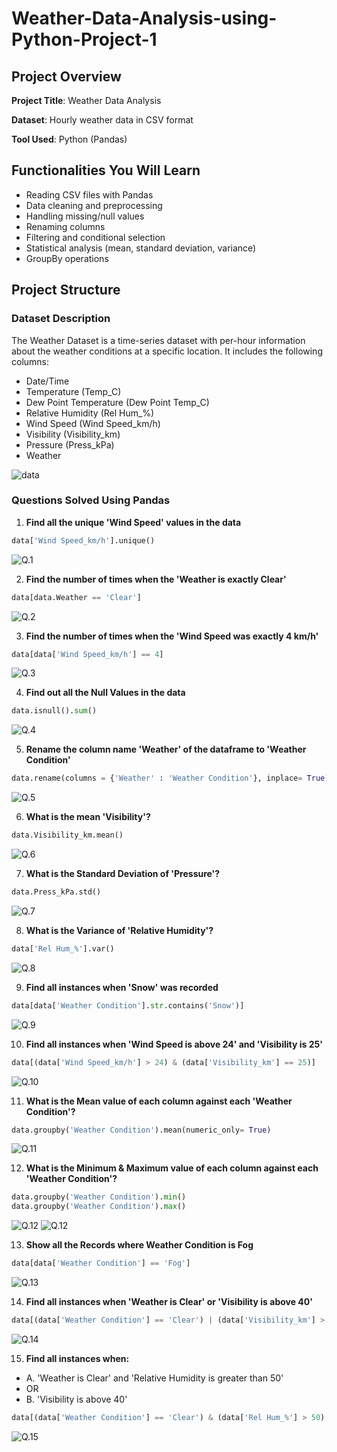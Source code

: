 # Weather-Data-Analysis-using-Python-Project-1

## Project Overview

**Project Title**: Weather Data Analysis

**Dataset**: Hourly weather data in CSV format

**Tool Used**: Python (Pandas)

## Functionalities You Will Learn

- Reading CSV files with Pandas
- Data cleaning and preprocessing
- Handling missing/null values
- Renaming columns
- Filtering and conditional selection
- Statistical analysis (mean, standard deviation, variance)
- GroupBy operations

## Project Structure


### Dataset Description
The Weather Dataset is a time-series dataset with per-hour information about the weather conditions at a specific location. It includes the following columns:
- Date/Time
- Temperature (Temp_C)
- Dew Point Temperature (Dew Point Temp_C)
- Relative Humidity (Rel Hum_%)
- Wind Speed (Wind Speed_km/h)
- Visibility (Visibility_km)
- Pressure (Press_kPa)
- Weather

![data](https://github.com/abhishekpatel16/Weather-Data-Analysis-using-Python-Project-1/blob/main/images/data.png)


### Questions Solved Using Pandas

1. **Find all the unique 'Wind Speed' values in the data**
```python
data['Wind Speed_km/h'].unique()
```
![Q.1](https://github.com/abhishekpatel16/Weather-Data-Analysis-using-Python-Project-1/blob/main/images/Q.1.png)


2. **Find the number of times when the 'Weather is exactly Clear'**
```python
data[data.Weather == 'Clear']
```
![Q.2](https://github.com/abhishekpatel16/Weather-Data-Analysis-using-Python-Project-1/blob/main/images/Q.2.png)


3. **Find the number of times when the 'Wind Speed was exactly 4 km/h'**
```python
data[data['Wind Speed_km/h'] == 4]
```
![Q.3](https://github.com/abhishekpatel16/Weather-Data-Analysis-using-Python-Project-1/blob/main/images/Q.3.png)


4. **Find out all the Null Values in the data**
```python
data.isnull().sum()
```
![Q.4](https://github.com/abhishekpatel16/Weather-Data-Analysis-using-Python-Project-1/blob/main/images/Q.4.png)


5. **Rename the column name 'Weather' of the dataframe to 'Weather Condition'**
```python
data.rename(columns = {'Weather' : 'Weather Condition'}, inplace= True)
```
![Q.5](https://github.com/abhishekpatel16/Weather-Data-Analysis-using-Python-Project-1/blob/main/images/Q.5.png)


6. **What is the mean 'Visibility'?**
```python
data.Visibility_km.mean()
```
![Q.6](https://github.com/abhishekpatel16/Weather-Data-Analysis-using-Python-Project-1/blob/main/images/Q.6.png)


7. **What is the Standard Deviation of 'Pressure'?**
```python
data.Press_kPa.std()
```
![Q.7](https://github.com/abhishekpatel16/Weather-Data-Analysis-using-Python-Project-1/blob/main/images/Q.7.png)


8. **What is the Variance of 'Relative Humidity'?**
```python
data['Rel Hum_%'].var()
```
![Q.8](https://github.com/abhishekpatel16/Weather-Data-Analysis-using-Python-Project-1/blob/main/images/Q.8.png)


9. **Find all instances when 'Snow' was recorded**
```python
data[data['Weather Condition'].str.contains('Snow')]
```
![Q.9](https://github.com/abhishekpatel16/Weather-Data-Analysis-using-Python-Project-1/blob/main/images/Q.9.png)


10. **Find all instances when 'Wind Speed is above 24' and 'Visibility is 25'**
```python
data[(data['Wind Speed_km/h'] > 24) & (data['Visibility_km'] == 25)]
```
![Q.10](https://github.com/abhishekpatel16/Weather-Data-Analysis-using-Python-Project-1/blob/main/images/Q.10.png)


11. **What is the Mean value of each column against each 'Weather Condition'?**
```python
data.groupby('Weather Condition').mean(numeric_only= True)
```
![Q.11](https://github.com/abhishekpatel16/Weather-Data-Analysis-using-Python-Project-1/blob/main/images/Q.11.png)


12. **What is the Minimum & Maximum value of each column against each 'Weather Condition'?**
```python
data.groupby('Weather Condition').min()
data.groupby('Weather Condition').max()
```
![Q.12](https://github.com/abhishekpatel16/Weather-Data-Analysis-using-Python-Project-1/blob/main/images/Q.12%20a.png)
![Q.12](https://github.com/abhishekpatel16/Weather-Data-Analysis-using-Python-Project-1/blob/main/images/Q.12%20b.png)



13. **Show all the Records where Weather Condition is Fog**
```python
data[data['Weather Condition'] == 'Fog']
```
![Q.13](https://github.com/abhishekpatel16/Weather-Data-Analysis-using-Python-Project-1/blob/main/images/Q.13.png)


14. **Find all instances when 'Weather is Clear' or 'Visibility is above 40'**
```python
data[(data['Weather Condition'] == 'Clear') | (data['Visibility_km'] > 40)]
```
![Q.14](https://github.com/abhishekpatel16/Weather-Data-Analysis-using-Python-Project-1/blob/main/images/Q.14.png)


15. **Find all instances when:**
  - A. 'Weather is Clear' and 'Relative Humidity is greater than 50'  
  - OR  
  - B. 'Visibility is above 40'
```python
data[(data['Weather Condition'] == 'Clear') & (data['Rel Hum_%'] > 50) | (data['Visibility_km'] > 40)]
```
![Q.15](https://github.com/abhishekpatel16/Weather-Data-Analysis-using-Python-Project-1/blob/main/images/Q.15.png)


